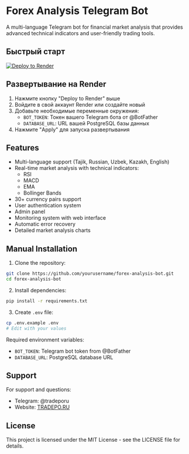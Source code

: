 # Forex Analysis Telegram Bot

A multi-language Telegram bot for financial market analysis that provides advanced technical indicators and user-friendly trading tools.

## Быстрый старт

[![Deploy to Render](https://render.com/images/deploy-to-render-button.svg)](https://render.com/deploy)

## Развертывание на Render

1. Нажмите кнопку "Deploy to Render" выше
2. Войдите в свой аккаунт Render или создайте новый
3. Добавьте необходимые переменные окружения:
   - `BOT_TOKEN`: Токен вашего Telegram бота от @BotFather
   - `DATABASE_URL`: URL вашей PostgreSQL базы данных
4. Нажмите "Apply" для запуска развертывания

## Features

- Multi-language support (Tajik, Russian, Uzbek, Kazakh, English)
- Real-time market analysis with technical indicators:
  - RSI
  - MACD
  - EMA
  - Bollinger Bands
- 30+ currency pairs support
- User authentication system
- Admin panel
- Monitoring system with web interface
- Automatic error recovery
- Detailed market analysis charts

## Manual Installation

1. Clone the repository:
```bash
git clone https://github.com/yourusername/forex-analysis-bot.git
cd forex-analysis-bot
```

2. Install dependencies:
```bash
pip install -r requirements.txt
```

3. Create `.env` file:
```bash
cp .env.example .env
# Edit with your values
```

Required environment variables:
- `BOT_TOKEN`: Telegram bot token from @BotFather
- `DATABASE_URL`: PostgreSQL database URL


## Support

For support and questions:
- Telegram: @tradeporu
- Website: [TRADEPO.RU](https://tradepo.ru)

## License

This project is licensed under the MIT License - see the LICENSE file for details.